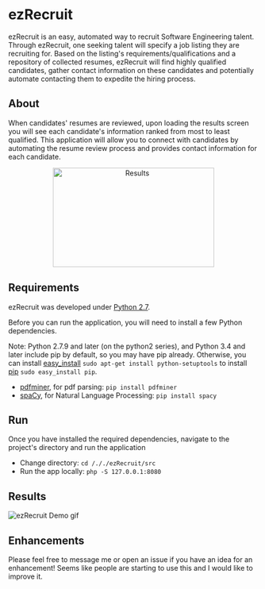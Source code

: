 # ezRecruit
ezRecruit is an easy, automated way to recruit Software Engineering talent. Through ezRecruit, one seeking talent will specify a job listing they are recruiting for. Based on the listing's requirements/qualifications and a repository of collected resumes, ezRecruit will find highly qualified candidates, gather contact information on these candidates and potentially automate contacting them to expedite the hiring process.
## About
When candidates' resumes are reviewed, upon loading the results screen you will see each candidate's information ranked from most to least qualified. This application will allow you to connect with candidates by automating the resume review process and provides contact information for each candidate.
<p align="center">
  <img src="https://i.ibb.co/zrmJdMW/Screen-Shot-2019-02-02-at-2-07-58-AM.png" alt="Results" width="325" height="200">
</p>

## Requirements
ezRecruit was developed under [Python 2.7](https://www.python.org/downloads).

Before you can run the application, you will need to install a few Python dependencies.

Note: Python 2.7.9 and later (on the python2 series), and Python 3.4 and later include pip by default, so you may have pip already. Otherwise, you can install [easy_install](https://pythonhosted.org/setuptools/easy_install.html) `sudo apt-get install python-setuptools` to install [pip](https://pypi.python.org/pypi/pip) `sudo easy_install pip`.

- [pdfminer](https://pypi.org/project/pdfminer/), for pdf parsing: `pip install pdfminer`
- [spaCy](https://spacy.io/), for Natural Language Processing: `pip install spacy`

## Run
Once you have installed the required dependencies, navigate to the project's directory and run the application

- Change directory: `cd /././ezRecruit/src`
- Run the app locally: `php -S 127.0.0.1:8080`


## Results

![ezRecruit Demo gif](http://g.recordit.co/xPh4gK70lz.gifhh)


## Enhancements
Please feel free to message me or open an issue if you have an idea for an enhancement! Seems like people are starting to use this and I would like to improve it.
